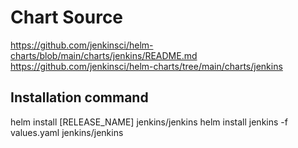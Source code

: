 # Chart Source
https://github.com/jenkinsci/helm-charts/blob/main/charts/jenkins/README.md
https://github.com/jenkinsci/helm-charts/tree/main/charts/jenkins

## Installation command
helm install [RELEASE_NAME] jenkins/jenkins
helm install jenkins -f values.yaml jenkins/jenkins

